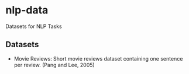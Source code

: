 # nlp-data
Datasets for NLP Tasks

## Datasets
* Movie Reviews: Short movie reviews dataset containing one sentence per review. (Pang and Lee, 2005)
